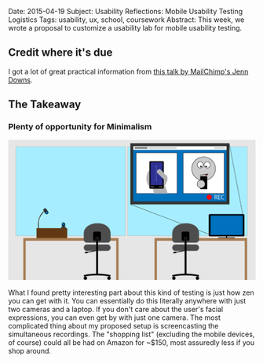 Date:     2015-04-19
Subject:  Usability Reflections: Mobile Usability Testing Logistics
Tags:     usability, ux, school, coursework
Abstract: This week, we wrote a proposal to customize a usability lab for mobile usability testing.

## Credit where it's due

I got a lot of great practical information from [this talk by MailChimp's Jenn Downs](https://www.youtube.com/watch?v=CpgSKsV9hm0).


## The Takeaway

### Plenty of opportunity for Minimalism

<img src="/writing/attachments/coursework-mobile-test-room-setup.png" alt="test lab setup">

What I found pretty interesting part about this kind of testing is just how zen you can get with it.  You can essentially do this literally anywhere with just two cameras and a laptop.  If you don't care about the user's facial expressions, you can even get by with just one camera.  The most complicated thing about my proposed setup is screencasting the simultaneous recordings.  The "shopping list" (excluding the mobile devices, of course) could all be had on Amazon for ~$150, most assuredly less if you shop around.
